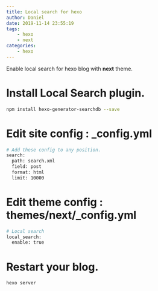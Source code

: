 ```yaml
---
title: Local search for hexo
author: Daniel
date: 2019-11-14 23:55:19
tags: 
	- hexo
	- next
categories:
	- hexo 	
---
```


Enable local search for hexo blog with **next** theme.

# Install **Local Search** plugin.

``` bash
npm install hexo-generator-searchdb --save
```

# Edit site config : **_config.yml**
``` bash
# Add these config to any position.
search:
  path: search.xml
  field: post
  format: html
  limit: 10000
```

# Edit theme config : **themes/next/_config.yml**
``` bash
# Local search
local_search:
  enable: true
```

# Restart your blog.
``` bash
hexo server
```

